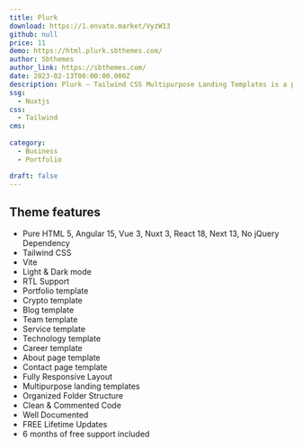 ```yaml
---
title: Plurk
download: https://1.envato.market/VyzW13
github: null
price: 11
demo: https://html.plurk.sbthemes.com/
author: Sbthemes
author_link: https://sbthemes.com/
date: 2023-02-13T00:00:00.000Z
description: Plurk – Tailwind CSS Multipurpose Landing Templates is a powerful multipurpose landing templates based on Tailwind CSS framework.
ssg:
  - Nuxtjs
css:
  - Tailwind
cms:
  
category:
  - Business
  - Portfolio

draft: false
---
```


## Theme features

- Pure HTML 5, Angular 15, Vue 3, Nuxt 3, React 18, Next 13, No jQuery Dependency
- Tailwind CSS
- Vite
- Light & Dark mode
- RTL Support
- Portfolio template
- Crypto template
- Blog template
- Team template
- Service template
- Technology template
- Career template
- About page template
- Contact page template
- Fully Responsive Layout
- Multipurpose landing templates
- Organized Folder Structure
- Clean & Commented Code
- Well Documented
- FREE Lifetime Updates
- 6 months of free support included
